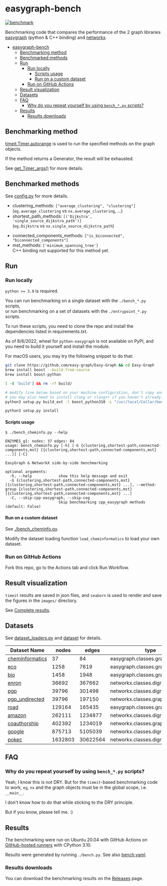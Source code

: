 # easygraph-bench

[![benchmark](https://github.com/tddschn/easygraph-bench/actions/workflows/bench.yaml/badge.svg?event=workflow_dispatch)](https://github.com/tddschn/easygraph-bench/actions/workflows/bench.yaml)

Benchmarking code that compares the performance of the 2 graph libraries [easygraph](https://github.com/easy-graph/Easy-Graph) (python & C++ binding) and [networkx](https://networkx.org).


- [easygraph-bench](#easygraph-bench)
  - [Benchmarking method](#benchmarking-method)
  - [Benchmarked methods](#benchmarked-methods)
  - [Run](#run)
    - [Run locally](#run-locally)
      - [Scripts usage](#scripts-usage)
      - [Run on a custom dataset](#run-on-a-custom-dataset)
    - [Run on GitHub Actions](#run-on-github-actions)
  - [Result visualization](#result-visualization)
  - [Datasets](#datasets)
  - [FAQ](#faq)
    - [Why do you repeat yourself by using `bench_*.py` scripts?](#why-do-you-repeat-yourself-by-using-bench_py-scripts)
  - [Results](#results)
    - [Results downloads](#results-downloads)

## Benchmarking method

[timeit.Timer.autorange](https://docs.python.org/3.10/library/timeit.html#timeit.Timer.autorange) is used to run the specified methods on the graph objects.

If the method returns a Generator, the result will be exhausted.

See [get_Timer_args()](https://github.com/tddschn/easygraph-bench/blob/69cc89889e39386f495b7fa07be3116443cc9356/utils.py#L191) for more details.
 
## Benchmarked methods

See [config.py](./config.py) for more details.

- clustering_methods: `["average_clustering", "clustering"]`  
    (`eg.average_clustering` vs `nx.average_clustering`, ...)
- shortest_path_methods: `[('Dijkstra', 'single_source_dijkstra_path')]`  
    (`eg.Dijkstra` vs `nx.single_source_dijkstra_path`)
<!-- - connected_components_methods: `[ "is_connected", "number_connected_components", "connected_components", ("connected_component_of_node", 'node_connected_component'), ]` -->
- connected_components_methods: `["is_biconnected", "biconnected_components"]`
- mst_methods: `['minimum_spanning_tree']`  
    C++ binding not supported for this method yet.

## Run

### Run locally

`python >= 3.9` is required.

You can run benchmarking on a single dataset with the `./bench_*.py` scripts,  
or run benchmarking on a set of datasets with the `./entrypoint_*.py` scripts.

<!-- - Run benchmarks on a single dataset  
    You can choose what method category to benchmark via `-G`. See [Scripts usage](#scripts-usage).
    - [./bench_cheminformatics.py](./bench_cheminformatics.py): Run benchmarks on the cheminfomatics dataset
    - [./bench_bio.py](./bench_bio.py): Run benchmarks on the bio dataset
    - [./bench_eco.py](./bench_eco.py): Run benchmarks on the eco dataset
    - [./bench_soc.py](./bench_soc.py): Run benchmarks on the soc dataset (WIP)
- Run benchmarks on all datasets  
    - [./bench.py](./bench.py): Run benchmarks on all datasets  
        You can choose what method category to benchmark via `-G`. See [Scripts usage](#scripts-usage).
- Deprecated  
    - [./archive/bench.py](./archive/bench.py):  
    Deprecated, modified and parameterized from [@coreturn](https://github.com/coreturn)'s benchmarking script.  
    Only run the methods once with and record the difference of the result of `time.time()` calls as the time spent.  
    Use the following scripts instead. -->

To run these scripts, you need to clone the repo and install the dependencies listed in requirements.txt.

As of 8/6/2022, wheel for `python-easygraph` is not available on PyPI, and you need to build it yourself and install the module.

For macOS users, you may try the following snippet to do that:

```bash
git clone https://github.com/easy-graph/Easy-Graph && cd Easy-Graph
brew install boost --build-from-source
brew install boost-python

[ -d 'build'] && rm -rf build/

# modify line below based on your machine configuration, don't copy and run verbatim!
# you may also need to install clang or clang++ if you haven't already.
python3 setup.py build_ext -l boost_python310 -L "/usr/local/Cellar/boost-python3/1.79.0/lib" -I "/usr/local/Cellar/boost/1.79.0/include"

python3 setup.py install
```

#### Scripts usage

```
$ ./bench_cheminfo.py --help

ENZYMES_g1: nodes: 37 edges: 84
usage: bench_cheminfo.py [-h] [-G {clustering,shortest-path,connected-components,mst} [{clustering,shortest-path,connected-components,mst} ...]] [-C]

EasyGraph & NetworkX side-by-side benchmarking

optional arguments:
  -h, --help            show this help message and exit
  -G {clustering,shortest-path,connected-components,mst} [{clustering,shortest-path,connected-components,mst} ...], --method-group {clustering,shortest-path,connected-components,mst} [{clustering,shortest-path,connected-components,mst} ...]
  -C, --skip-cpp-easygraph, --skip-ceg
                        Skip benchmarking cpp_easygraph methods (default: False)
```

#### Run on a custom dataset

See [./bench_cheminfo.py](./bench_cheminfo.py).

Modify the dataset loading function `load_cheminformatics` to load your own dataset.

### Run on GitHub Actions

Fork this repo, go to the Actions tab and click Run Workflow.

## Result visualization

`timeit` results are saved in json files, and `seaborn` is used to render and save the figures in the `images/` directory.

<!-- The figures look like this:
![](images-public/cheminfomatics/average_clustering.png) -->

See [Complete results](#complete-results).


## Datasets

See [dataset_loaders.py](./dataset_loaders.py) and [dataset](./dataset/) for details.

| Dataset Name                                                                                            | nodes   | edges    | type                             | is_directed |
| ------------------------------------------------------------------------------------------------------- | ------- | -------- | -------------------------------- | ----------- |
| [cheminformatics](https://networkrepository.com/ENZYMES-g1.php)                                         | 37      | 84       | easygraph.classes.graph.Graph    | False       |
| [eco](https://networkrepository.com/econ-mahindas.php)                                                  | 1258    | 7619     | easygraph.classes.graph.Graph    | False       |
| [bio](https://networkrepository.com/bio-yeast.php)                                                      | 1458    | 1948     | easygraph.classes.graph.Graph    | False       |
| [enron](https://snap.stanford.edu/data/email-Enron.html)                                                | 36692   | 367662   | networkx.classes.digraph.DiGraph | True        |
| [pgp](https://github.com/tddschn/easygraph-bench/blob/master/dataset/pgp/pgp.xml)                       | 39796   | 301498   | networkx.classes.digraph.DiGraph | True        |
| [pgp_undirected](https://github.com/tddschn/easygraph-bench/blob/master/dataset/pgp/pgp_undirected.xml) | 39796   | 197150   | networkx.classes.graph.Graph     | False       |
| [road](https://networkrepository.com/road-usa.php)                                                      | 129164  | 165435   | easygraph.classes.graph.Graph    | False       |
| [amazon](https://snap.stanford.edu/data/amazon0302.html)                                                | 262111  | 1234877  | networkx.classes.digraph.DiGraph | True        |
| [coauthorship](https://github.com/chenyang03/co-authorship-network)                                     | 402392  | 1234019  | networkx.classes.graph.Graph     | False       |
| [google](https://snap.stanford.edu/data/web-Google.html)                                                | 875713  | 5105039  | networkx.classes.digraph.DiGraph | True        |
| [pokec](https://snap.stanford.edu/data/soc-Pokec.html)                                                  | 1632803 | 30622564 | networkx.classes.digraph.DiGraph | True        |



## FAQ

### Why do you repeat yourself by using `bench_*.py` scripts?

Yeah, I know this is not DRY. But for the `timeit`-based benchmarking code to work,
`eg`, `nx` and the graph objects must be in the global scope, i.e. `__main__`. 

I don't know how to do that while sticking to the DRY principle. 

But if you know, please tell me. :)

## Results

<!-- - Machine: MacBookPro16,2 (Mid-2020 MacBook Pro, Intel i7-1068NG7 (8) @ 2.30GHz, 16GB RAM)
- OS: macOS Monterey 12.5 21G72 x86_64
- python: Python 3.10.5 | packaged by conda-forge | (main, Jun 14 2022, 07:03:09) [Clang 13.0.1 ] on darwin -->

The benchmarking were run on Ubuntu 20.04 with GitHub Actions on [GitHub-hosted runners](https://docs.github.com/en/actions/using-github-hosted-runners/about-github-hosted-runners#cloud-hosts-used-by-github-hosted-runners) with CPython 3.10.


Results were generated by running `./bench.py`. See also [bench.yaml](./.github/workflows/bench.yaml).

### Results downloads

You can download the benchmarking results on the [Releases](https://github.com/tddschn/easygraph-bench/releases) page.

<!-- ### Complete results

Click on the triangles to see the results.  
The images may take sometime to load.

`avg_time == -1` means method not supported by graph type (`NetworkXNotImplemented` or `EasyGraphNotImplemented` exceptions thrown).

`avg_time == -10` means that the benchmarking of this method was timed out. -->

<!-- the markdown code below this line is auto generated by `./gen_results_markdown.py` -->


